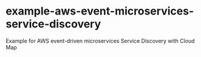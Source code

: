 # example-aws-event-microservices-service-discovery
Example for AWS event-driven microservices Service Discovery with Cloud Map

